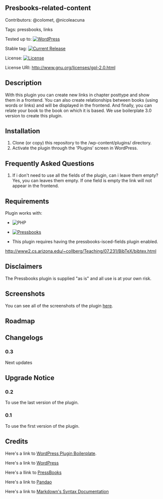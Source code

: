 ## Presbooks-related-content

Contributors: @colomet,  @nicoleacuna

Tags: pressbooks, links

Tested up to: [![WordPress](https://img.shields.io/wordpress/v/akismet.svg)](https://wordpress.org/download/)


Stable tag: [![Current Release](https://img.shields.io/github/release/Books4Languages/pressbooks-metadata-related_content.svg)](https://github.com/Books4Languages/pressbooks-metadata-related_content/releases/latest/)

License:  [![License](https://img.shields.io/badge/license-GPL--2.0%2B-red.svg)](https://github.com/Books4Languages/pressbooks-metadata-related_content/blob/master/license.txt)

License URI: http://www.gnu.org/licenses/gpl-2.0.html

## Description  
With this plugin you can create new links in chapter posttype and show them in a frontend. You can also create relationships between books (using words or links) and will be displayed in the frontend. And finally, you can relate your book to the book on which it is based.  We use boilerplate 3.0 version to create this plugin.

## Installation
1. Clone (or copy) this repository to the /wp-content/plugins/ directory.
2. Activate the plugin through the  'Plugins' screen in WordPress.

## Frequently Asked Questions
1. If i don't need to use all the fields of the plugin, can i leave them empty? Yes, you can leaves them empty. If one field is empty the link will not appear in the frontend.

## Requirements
Plugin works with:

- ![PHP](https://img.shields.io/badge/PHP-5.6.X-blue.svg)

- [![Pressbooks](https://img.shields.io/badge/Pressbooks-V%203.9.9-red.svg)](https://github.com/pressbooks/pressbooks/releases/tag/3.9.9)

- This plugin requires having the pressbooks-isced-fields plugin enabled.

http://www2.cs.arizona.edu/~collberg/Teaching/07.231/BibTeX/bibtex.html


## Disclaimers
The Pressbooks plugin is supplied "as is" and all use is at your own risk.

## Screenshots
You can see all of the screenshots of the plugin [here](https://github.com/Books4Languages/pressbooks-metadata-related_content/blob/master/pressbooks-related-content/screenshots/screenshots.md).
## Roadmap


## Changelogs
### 0.3
Next updates

## Upgrade Notice
### 0.2
To use the last version of the plugin.
### 0.1
To use the first version of the plugin.


## Credits
Here's a link to [WordPress Plugin Boilerplate](http://wppb.io/).

Here's a link to [WordPress](https://wordpress.org/)

Here's a llink to [PressBooks](https://pressbooks.org/get-involved/)

Here's a link to [Pandao](https://pandao.github.io/editor.md/en.html)

Here's a link to [Markdown's Syntax Documentation](https://daringfireball.net/projects/markdown/syntax)
